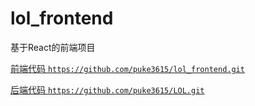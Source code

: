 # lol_frontend
基于React的前端项目

[前端代码 `https://github.com/puke3615/lol_frontend.git`](https://github.com/puke3615/lol_frontend.git)

[后端代码 `https://github.com/puke3615/LOL.git`](https://github.com/puke3615/LOL.git)